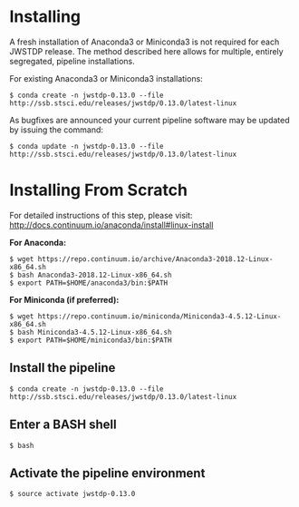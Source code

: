 
# Installing

A fresh installation of Anaconda3 or Miniconda3 is not required for each JWSTDP release. The method described here allows for multiple, entirely segregated, pipeline installations.

For existing Anaconda3 or Miniconda3 installations:

```
$ conda create -n jwstdp-0.13.0 --file http://ssb.stsci.edu/releases/jwstdp/0.13.0/latest-linux
```

As bugfixes are announced your current pipeline software may be updated by issuing the command:

```
$ conda update -n jwstdp-0.13.0 --file http://ssb.stsci.edu/releases/jwstdp/0.13.0/latest-linux
```

# Installing From Scratch

For detailed instructions of this step, please visit: http://docs.continuum.io/anaconda/install#linux-install

**For Anaconda:**

```
$ wget https://repo.continuum.io/archive/Anaconda3-2018.12-Linux-x86_64.sh
$ bash Anaconda3-2018.12-Linux-x86_64.sh
$ export PATH=$HOME/anaconda3/bin:$PATH
```

**For Miniconda (if preferred):**

```
$ wget https://repo.continuum.io/miniconda/Miniconda3-4.5.12-Linux-x86_64.sh
$ bash Miniconda3-4.5.12-Linux-x86_64.sh
$ export PATH=$HOME/miniconda3/bin:$PATH
```

## Install the pipeline

```
$ conda create -n jwstdp-0.13.0 --file http://ssb.stsci.edu/releases/jwstdp/0.13.0/latest-linux
```

## Enter a BASH shell

```
$ bash
```

## Activate the pipeline environment

```
$ source activate jwstdp-0.13.0
```
